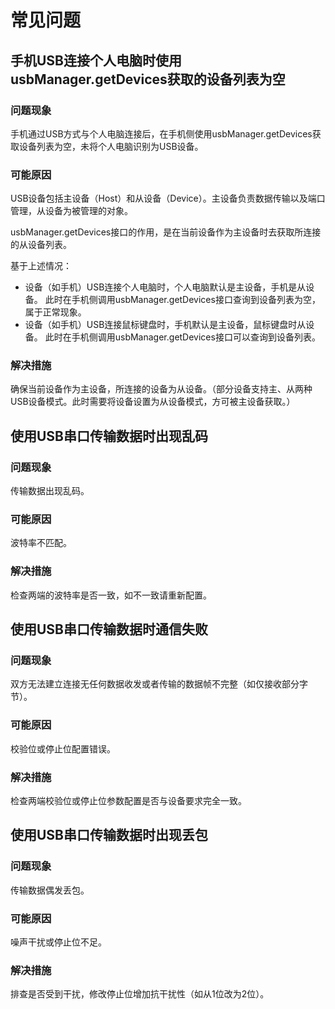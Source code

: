 # 常见问题

## 手机USB连接个人电脑时使用usbManager.getDevices获取的设备列表为空

### 问题现象

手机通过USB方式与个人电脑连接后，在手机侧使用usbManager.getDevices获取设备列表为空，未将个人电脑识别为USB设备。

### 可能原因

USB设备包括主设备（Host）和从设备（Device）。主设备负责数据传输以及端口管理，从设备为被管理的对象。

usbManager.getDevices接口的作用，是在当前设备作为主设备时去获取所连接的从设备列表。

基于上述情况：

- 设备（如手机）USB连接个人电脑时，个人电脑默认是主设备，手机是从设备。
此时在手机侧调用usbManager.getDevices接口查询到设备列表为空，属于正常现象。
- 设备（如手机）USB连接鼠标键盘时，手机默认是主设备，鼠标键盘时从设备。
此时在手机侧调用usbManager.getDevices接口可以查询到设备列表。

### 解决措施

确保当前设备作为主设备，所连接的设备为从设备。（部分设备支持主、从两种USB设备模式。此时需要将设备设置为从设备模式，方可被主设备获取。）

## 使用USB串口传输数据时出现乱码

### 问题现象

传输数据出现乱码。

### 可能原因

波特率不匹配。

### 解决措施

检查两端的波特率是否一致，如不一致请重新配置。

## 使用USB串口传输数据时通信失败

### 问题现象

双方无法建立连接无任何数据收发或者传输的数据帧不完整（如仅接收部分字节）。

### 可能原因

校验位或停止位配置错误。

### 解决措施

检查两端校验位或停止位参数配置是否与设备要求完全一致。

## 使用USB串口传输数据时出现丢包


### 问题现象

传输数据偶发丢包。

### 可能原因

噪声干扰或停止位不足。

### 解决措施

排查是否受到干扰，修改停止位增加抗干扰性（如从1位改为2位）。
